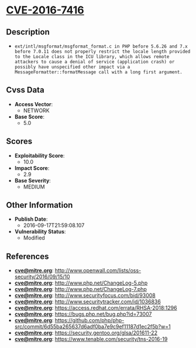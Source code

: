 
# [CVE-2016-7416](http://www.openwall.com/lists/oss-security/2016/09/15/10)

## Description

- `ext/intl/msgformat/msgformat_format.c in PHP before 5.6.26 and 7.x before 7.0.11 does not properly restrict the locale length provided to the Locale class in the ICU library, which allows remote attackers to cause a denial of service (application crash) or possibly have unspecified other impact via a MessageFormatter::formatMessage call with a long first argument.`

## Cvss Data

- **Access Vector**:
  - NETWORK
- **Base Score**:
  - 5.0

## Scores

- **Exploitability Score**:
  - 10.0
- **Impact Score**:
  - 2.9
- **Base Severity**:
  - MEDIUM

## Other Information

- **Publish Date**:
  - 2016-09-17T21:59:08.107
- **Vulnerability Status**:
  - Modified

## References

- **cve@mitre.org**: http://www.openwall.com/lists/oss-security/2016/09/15/10
- **cve@mitre.org**: http://www.php.net/ChangeLog-5.php
- **cve@mitre.org**: http://www.php.net/ChangeLog-7.php
- **cve@mitre.org**: http://www.securityfocus.com/bid/93008
- **cve@mitre.org**: http://www.securitytracker.com/id/1036836
- **cve@mitre.org**: https://access.redhat.com/errata/RHSA-2018:1296
- **cve@mitre.org**: https://bugs.php.net/bug.php?id=73007
- **cve@mitre.org**: https://github.com/php/php-src/commit/6d55ba265637d6adf0ba7e9c9ef11187d1ec2f5b?w=1
- **cve@mitre.org**: https://security.gentoo.org/glsa/201611-22
- **cve@mitre.org**: https://www.tenable.com/security/tns-2016-19
